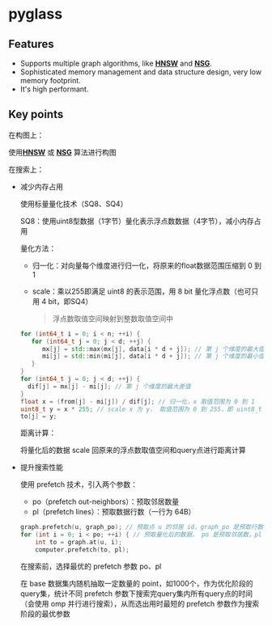 # pyglass

## Features

- Supports multiple graph algorithms, like [**HNSW**](https://github.com/nmslib/hnswlib) and [**NSG**](https://github.com/ZJULearning/nsg).
- Sophisticated memory management and data structure design, very low memory footprint.
- It's high performant.

## Key points

在构图上：

使用[**HNSW**](https://github.com/nmslib/hnswlib) 或 [**NSG**](https://github.com/ZJULearning/nsg) 算法进行构图

在搜索上：

- 减少内存占用

  使用标量量化技术（SQ8、SQ4）

  SQ8：使用uint8型数据（1字节）量化表示浮点数数据（4字节），减小内存占用

  量化方法：

  - 归一化：对向量每个维度进行归一化，将原来的float数据范围压缩到 0 到 1

  - scale：乘以255即满足 uint8 的表示范围，用 8 bit 量化浮点数（也可只用 4 bit，即SQ4）

    > 浮点数取值空间映射到整数取值空间中

  ```C++
  for (int64_t i = 0; i < n; ++i) {
     for (int64_t j = 0; j < d; ++j) {
        mx[j] = std::max(mx[j], data[i * d + j]); // 第 j 个维度的最大值
        mi[j] = std::min(mi[j], data[i * d + j]); // 第 j 个维度的最小值
     }
  }
  for (int64_t j = 0; j < d; ++j) {
    dif[j] = mx[j] - mi[j]; // 第 j 个维度的最大差值
  }
  float x = (from[j] - mi[j]) / dif[j]; // 归一化，x 取值范围为 0 到 1
  uint8_t y = x * 255; // scale x 为 y， 取值范围为 0 到 255，即 uint8_t 取值范围
  to[j] = y;
  ```

  距离计算：

  将量化后的数据 scale 回原来的浮点数取值空间和query点进行距离计算

- 提升搜索性能

  使用 prefetch 技术，引入两个参数：

  - po（prefetch out-neighbors）：预取邻居数量
  - pl（prefetch lines）：预取数据行数（一行为 64B）

  ```C++
  graph.prefetch(u, graph_po); // 预取点 u 的邻居 id，graph_po 是预取行数
  for (int i = 0; i < po; ++i) { // 预取量化后的数据， po 是预取邻居数，pl 是预取数据行数
      int to = graph.at(u, i);
      computer.prefetch(to, pl);
  ```

  在搜索前，选择最优的 prefetch 参数 po、pl

  在 base 数据集内随机抽取一定数量的 point，如1000个，作为优化阶段的query集，统计不同 prefetch 参数下搜索完query集内所有query点的时间（会使用 omp 并行进行搜索），从而选出用时最短的 prefetch 参数作为搜索阶段的最优参数


